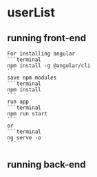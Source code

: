 # userList 
## running front-end 
    For installing angular
    ```terminal
    npm install -g @angular/cli
    ```
    save npm modules 
    ```terminal
    npm install
    ```
    run app
    ```terminal
    npm run start
    ```
    or 
    ```terminal
    ng serve -o
    ```
## running back-end

